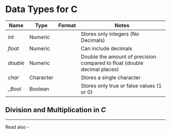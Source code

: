 # Data Types for C

| Name     | Type      | Format | Notes                                                                    |
| -------- | --------- | ------ | ------------------------------------------------------------------------ |
| *int*    | Numeric   |        | Stores only integers (No Decimals)                                       |
| *float*  | Numeric   |        | Can include decimals                                                     |
| *double* | Numeric   |        | Double the amount of precision compared to float (double decimal places) |
| *char*   | Character |        | Stores a single character                                                |
| *_Bool*  | Boolean   |        | Stores only true or false values (1 or 0)                                |

## Division and Multiplication in *C*








---
Read also - 